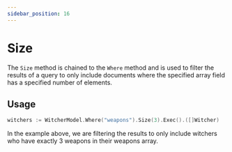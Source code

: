 ```yaml
---
sidebar_position: 16
---
```


# Size

The `Size` method is chained to the `Where` method and is used to filter the results of a query to only include documents where the specified array field has a specified number of elements.
## Usage

```go
witchers := WitcherModel.Where("weapons").Size(3).Exec().([]Witcher)
```

In the example above, we are filtering the results to only include witchers who have exactly 3 weapons in their weapons array.